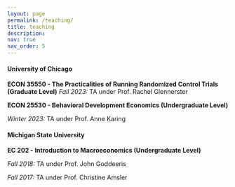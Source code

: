```yaml
---
layout: page
permalink: /teaching/
title: teaching
description:
nav: true
nav_order: 5
---
```


#### University of Chicago
**ECON 35550 - The Practicalities of Running Randomized Control Trials (Graduate Level)**
*Fall 2023:* TA under Prof. Rachel Glennerster

**ECON 25530 - Behavioral Development Economics (Undergraduate Level)**

*Winter 2023:* TA under Prof. Anne Karing

#### Michigan State University

**EC 202 - Introduction to Macroeconomics (Undergraduate Level)**

*Fall 2018:* TA under Prof. John Goddeeris

*Fall 2017:* TA under Prof. Christine Amsler
